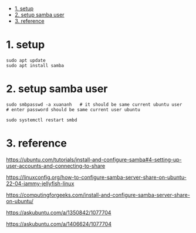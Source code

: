 - [1. setup](#1-setup)
- [2. setup samba user](#2-setup-samba-user)
- [3. reference](#3-reference)

# 1. setup

```shell
sudo apt update
sudo apt install samba
```

# 2. setup samba user

```shell
sudo smbpasswd -a xuananh   # it should be same current ubuntu user
# enter password should be same current user ubuntu

sudo systemctl restart smbd
```

# 3. reference

https://ubuntu.com/tutorials/install-and-configure-samba#4-setting-up-user-accounts-and-connecting-to-share

https://linuxconfig.org/how-to-configure-samba-server-share-on-ubuntu-22-04-jammy-jellyfish-linux

https://computingforgeeks.com/install-and-configure-samba-server-share-on-ubuntu/

https://askubuntu.com/a/1350842/1077704

https://askubuntu.com/a/1406624/1077704
